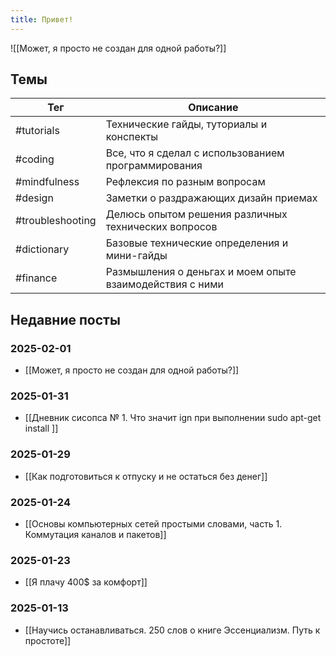 ```yaml
---
title: Привет!
---
```

![[Может, я просто не создан для одной работы?]]
## Темы

| Тег              | Описание                                                 |
| ---------------- | -------------------------------------------------------- |
| #tutorials       | Технические гайды, туториалы и конспекты                 |
| #coding          | Все, что я сделал с использованием программирования      |
| #mindfulness     | Рефлексия по разным вопросам                             |
| #design          | Заметки о раздражающих дизайн приемах                    |
| #troubleshooting | Делюсь опытом решения различных технических вопросов     |
| #dictionary      | Базовые технические определения и мини-гайды             |
| #finance         | Размышления о деньгах и моем опыте взаимодействия с ними |


## Недавние посты
### 2025-02-01
- [[Может, я просто не создан для одной работы?]]
### 2025-01-31
- [[Дневник сисопса № 1. Что значит ign при выполнении sudo apt-get install <packet>]]
### 2025-01-29
- [[Как подготовиться к отпуску и не остаться без денег]]
### 2025-01-24
- [[Основы компьютерных сетей простыми словами, часть 1. Коммутация каналов и пакетов]]
### 2025-01-23
- [[Я плачу 400$ за комфорт]]
### 2025-01-13
- [[Научись останавливаться. 250 слов о книге Эссенциализм. Путь к простоте]]


